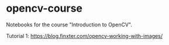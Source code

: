 # opencv-course

Notebooks for the course "Introduction to OpenCV".

Tutorial 1: https://blog.finxter.com/opencv-working-with-images/
